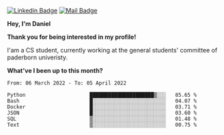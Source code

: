 [![Linkedin Badge](https://img.shields.io/badge/-LinkedIn-0e76a8?style=flat-square&logo=Linkedin&logoColor=white)](https://www.linkedin.com/in/daniel-negi-592ba3223/)
[![Mail Badge](https://img.shields.io/badge/Gmail-D14836?style=flat-square&logo=gmail&logoColor=white)](mailto:daniel.ravi.negi@googlemail.com)

**Hey, I'm Daniel**

**Thank you for being interested in my profile!**

I'am a CS student, currently working at the general students' committee of paderborn univeristy.

**What've I been up to this month?** 

<!--START_SECTION:waka-->

```text
From: 06 March 2022 - To: 05 April 2022

Python                     █████████████████████▒░░░   85.65 %
Bash                       █░░░░░░░░░░░░░░░░░░░░░░░░   04.07 %
Docker                     █░░░░░░░░░░░░░░░░░░░░░░░░   03.71 %
JSON                       █░░░░░░░░░░░░░░░░░░░░░░░░   03.60 %
SQL                        ▒░░░░░░░░░░░░░░░░░░░░░░░░   01.48 %
Text                       ▒░░░░░░░░░░░░░░░░░░░░░░░░   00.75 %
```

<!--END_SECTION:waka-->
